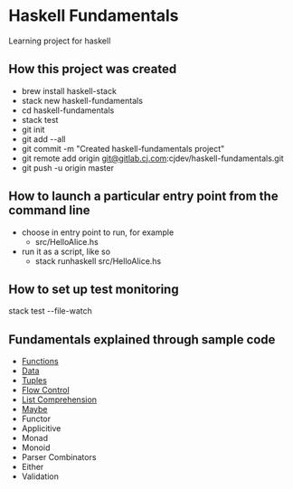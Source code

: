 # Haskell Fundamentals
Learning project for haskell

## How this project was created
- brew install haskell-stack
- stack new haskell-fundamentals
- cd haskell-fundamentals
- stack test
- git init
- git add --all
- git commit -m "Created haskell-fundamentals project"
- git remote add origin git@gitlab.cj.com:cjdev/haskell-fundamentals.git
- git push -u origin master

## How to launch a particular entry point from the command line
- choose in entry point to run, for example
    - src/HelloAlice.hs
- run it as a script, like so
    - stack runhaskell src/HelloAlice.hs

## How to set up test monitoring
stack test --file-watch

## Fundamentals explained through sample code
- [Functions](test/FunctionSpec.hs)
- [Data](test/DataSpec.hs)
- [Tuples](test/TupleSpec.hs)
- [Flow Control](test/FlowControlSpec.hs)
- [List Comprehension](test/ListComprehensionSpec.hs)
- [Maybe](test/MaybeSpec.hs)
- Functor
- Applicitive
- Monad
- Monoid
- Parser Combinators
- Either
- Validation
